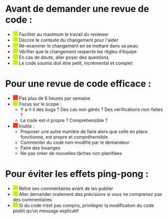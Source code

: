 #	Avant de demander une revue de code :
-	![#c5f015](/img/green.png) Faciliter au maximum le travail du reviewer
-	![#c5f015](/img/green.png) Décrire le contexte du changement pour l'aider
-	![#c5f015](/img/green.png) Ré-examiner le changement en se mettant dans sa peau  
-   ![#c5f015](/img/green.png) Vérifier que le changement respecte les  règles d’équipe
-	![#c5f015](/img/green.png) En cas de doute, aller poser des questions
-	![#c5f015](/img/green.png) Le code soumis doit être petit, incrémental et complet

#	Pour une revue de code efficace :
- ![#c5f015](/img/red.png) Pas plus de 6 heures par semaine
- ![#c5f015](/img/green.png) Focus sur le scope : 
    - Y a-t-il des bugs ? Des cas non gérés ? Des vérifications non-faites ?
    - Le code est-il propre ? Compréhensible ?
- ![#c5f015](/img/red.png) Inutile :
    - Proposer une autre manière de faire alors que celle en place fonctionne, est propre et compréhensible
    - Commenter du code non-modifié par le demandeur
    - Faire des louanges
    - Ne pas créer de nouvelles tâches non planifiées
#	Pour éviter les effets ping-pong :
-	![#c5f015](/img/green.png) Relire ses commentaires avant de les publier 
-	![#c5f015](/img/green.png) Aller demander oralement des précisions si vous ne comprenez pas des commentaires
-	![#c5f015](/img/green.png) Si du code n’est pas compris, privilégier la modification du code plutôt qu’un message explicatif

